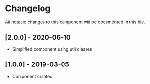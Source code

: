 # Changelog
All notable changes to this component will be documented in this file.

## [2.0.0] - 2020-06-10
- Simplified component using util classes

## [1.0.0] - 2019-03-05
- Component created